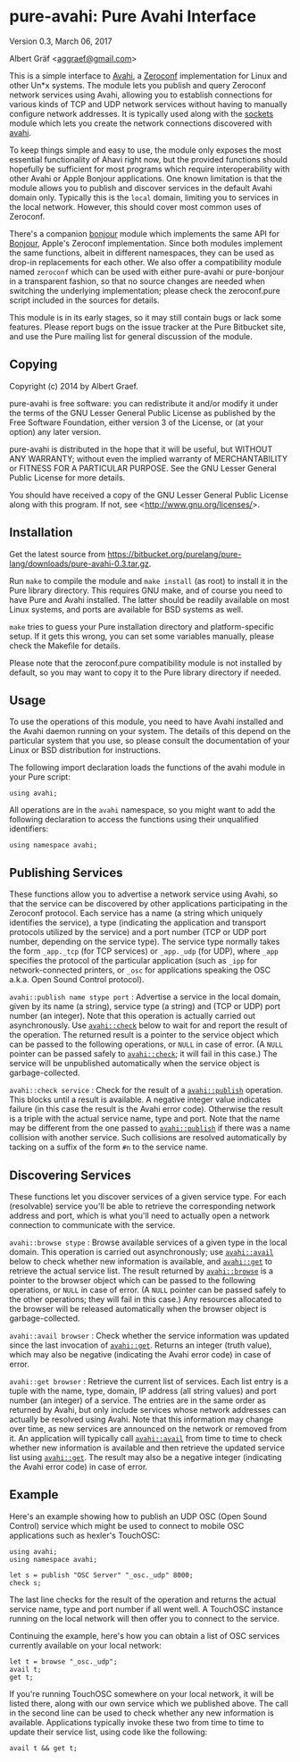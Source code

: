 <a name="doc-pure-avahi"></a>

pure-avahi: Pure Avahi Interface
================================

<a name="module-avahi"></a>

Version 0.3, March 06, 2017

Albert Gräf &lt;<aggraef@gmail.com>&gt;

This is a simple interface to [Avahi](http://avahi.org/), a
[Zeroconf](http://en.wikipedia.org/wiki/Zero-configuration_networking)
implementation for Linux and other Un\*x systems. The module lets you publish
and query Zeroconf network services using Avahi, allowing you to establish
connections for various kinds of TCP and UDP network services without having
to manually configure network addresses. It is typically used along with the
[sockets](#module-sockets) module which lets you create the network
connections discovered with [avahi](#module-avahi).

To keep things simple and easy to use, the module only exposes the most
essential functionality of Ahavi right now, but the provided functions should
hopefully be sufficient for most programs which require interoperability with
other Avahi or Apple Bonjour applications. One known limitation is that the
module allows you to publish and discover services in the default Avahi domain
only. Typically this is the `local` domain, limiting you to services in the
local network. However, this should cover most common uses of Zeroconf.

There's a companion [bonjour](#module-bonjour) module which implements the
same API for [Bonjour](http://developer.apple.com/bonjour/), Apple's Zeroconf
implementation. Since both modules implement the same functions, albeit in
different namespaces, they can be used as drop-in replacements for each other.
We also offer a compatibility module named `zeroconf` which can be used with
either pure-avahi or pure-bonjour in a transparent fashion, so that no source
changes are needed when switching the underlying implementation; please check
the zeroconf.pure script included in the sources for details.

This module is in its early stages, so it may still contain bugs or lack some
features. Please report bugs on the issue tracker at the Pure Bitbucket site,
and use the Pure mailing list for general discussion of the module.

Copying
-------

Copyright (c) 2014 by Albert Graef.

pure-avahi is free software: you can redistribute it and/or modify it under
the terms of the GNU Lesser General Public License as published by the Free
Software Foundation, either version 3 of the License, or (at your option) any
later version.

pure-avahi is distributed in the hope that it will be useful, but WITHOUT ANY
WARRANTY; without even the implied warranty of MERCHANTABILITY or FITNESS FOR
A PARTICULAR PURPOSE. See the GNU Lesser General Public License for more
details.

You should have received a copy of the GNU Lesser General Public License along
with this program. If not, see &lt;<http://www.gnu.org/licenses/>&gt;.

Installation
------------

Get the latest source from
<https://bitbucket.org/purelang/pure-lang/downloads/pure-avahi-0.3.tar.gz>.

Run `make` to compile the module and `make install` (as root) to install it in
the Pure library directory. This requires GNU make, and of course you need to
have Pure and Avahi installed. The latter should be readily available on most
Linux systems, and ports are available for BSD systems as well.

`make` tries to guess your Pure installation directory and platform-specific
setup. If it gets this wrong, you can set some variables manually, please
check the Makefile for details.

Please note that the zeroconf.pure compatibility module is not installed by
default, so you may want to copy it to the Pure library directory if needed.

Usage
-----

To use the operations of this module, you need to have Avahi installed and the
Avahi daemon running on your system. The details of this depend on the
particular system that you use, so please consult the documentation of your
Linux or BSD distribution for instructions.

The following import declaration loads the functions of the avahi module in
your Pure script:

    using avahi;

All operations are in the `avahi` namespace, so you might want to add the
following declaration to access the functions using their unqualified
identifiers:

    using namespace avahi;

Publishing Services
-------------------

These functions allow you to advertise a network service using Avahi, so that
the service can be discovered by other applications participating in the
Zeroconf protocol. Each service has a name (a string which uniquely identifies
the service), a type (indicating the application and transport protocols
utilized by the service) and a port number (TCP or UDP port number, depending
on the service type). The service type normally takes the form `_app._tcp`
(for TCP services) or `_app._udp` (for UDP), where `_app` specifies the
protocol of the particular application (such as `_ipp` for network-connected
printers, or `_osc` for applications speaking the OSC a.k.a. Open Sound
Control protocol).

<a name="avahi::publish"></a>`avahi::publish name stype port`
:   Advertise a service in the local domain, given by its name (a string),
    service type (a string) and (TCP or UDP) port number (an integer). Note
    that this operation is actually carried out asynchronously. Use
    [`avahi::check`](#avahi::check) below to wait for and report the result of
    the operation. The returned result is a pointer to the service object
    which can be passed to the following operations, or `NULL` in case of
    error. (A `NULL` pointer can be passed safely to
    [`avahi::check`](#avahi::check); it will fail in this case.) The service
    will be unpublished automatically when the service object is
    garbage-collected.

<a name="avahi::check"></a>`avahi::check service`
:   Check for the result of a [`avahi::publish`](#avahi::publish) operation.
    This blocks until a result is available. A negative integer value
    indicates failure (in this case the result is the Avahi error code).
    Otherwise the result is a triple with the actual service name, type and
    port. Note that the name may be different from the one passed to
    [`avahi::publish`](#avahi::publish) if there was a name collision with
    another service. Such collisions are resolved automatically by tacking on
    a suffix of the form `#n` to the service name.

<!-- -->
Discovering Services
--------------------

These functions let you discover services of a given service type. For each
(resolvable) service you'll be able to retrieve the corresponding network
address and port, which is what you'll need to actually open a network
connection to communicate with the service.

<a name="avahi::browse"></a>`avahi::browse stype`
:   Browse available services of a given type in the local domain. This
    operation is carried out asynchronously; use
    [`avahi::avail`](#avahi::avail) below to check whether new information is
    available, and [`avahi::get`](#avahi::get) to retrieve the actual service
    list. The result returned by [`avahi::browse`](#avahi::browse) is a
    pointer to the browser object which can be passed to the following
    operations, or `NULL` in case of error. (A `NULL` pointer can be passed
    safely to the other operations; they will fail in this case.) Any
    resources allocated to the browser will be released automatically when the
    browser object is garbage-collected.

<a name="avahi::avail"></a>`avahi::avail browser`
:   Check whether the service information was updated since the last
    invocation of [`avahi::get`](#avahi::get). Returns an integer (truth
    value), which may also be negative (indicating the Avahi error code) in
    case of error.

<a name="avahi::get"></a>`avahi::get browser`
:   Retrieve the current list of services. Each list entry is a tuple with the
    name, type, domain, IP address (all string values) and port number (an
    integer) of a service. The entries are in the same order as returned by
    Avahi, but only include services whose network addresses can actually be
    resolved using Avahi. Note that this information may change over time, as
    new services are announced on the network or removed from it. An
    application will typically call [`avahi::avail`](#avahi::avail) from time
    to time to check whether new information is available and then retrieve
    the updated service list using [`avahi::get`](#avahi::get). The result may
    also be a negative integer (indicating the Avahi error code) in case of
    error.

<!-- -->
Example
-------

Here's an example showing how to publish an UDP OSC (Open Sound Control)
service which might be used to connect to mobile OSC applications such as
hexler's TouchOSC:

    using avahi;
    using namespace avahi;

    let s = publish "OSC Server" "_osc._udp" 8000;
    check s;

The last line checks for the result of the operation and returns the actual
service name, type and port number if all went well. A TouchOSC instance
running on the local network will then offer you to connect to the service.

Continuing the example, here's how you can obtain a list of OSC services
currently available on your local network:

    let t = browse "_osc._udp";
    avail t;
    get t;

If you're running TouchOSC somewhere on your local network, it will be listed
there, along with our own service which we published above. The call in the
second line can be used to check whether any new information is available.
Applications typically invoke these two from time to time to update their
service list, using code like the following:

    avail t && get t;

